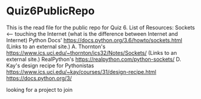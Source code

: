 # Quiz6PublicRepo
This is the read file for the public repo for Quiz 6.
List of Resources:
Sockets <— touching the Internet (what is the difference between Internet and Internet)
Python Docs'
https://docs.python.org/3.6/howto/sockets.html (Links to an external site.)
A. Thornton's
https://www.ics.uci.edu/~thornton/ics32/Notes/Sockets/ (Links to an external site.)
RealPython's
https://realpython.com/python-sockets/
D. Kay's design recipe for Pythonistas
https://www.ics.uci.edu/~kay/courses/31/design-recipe.html
https://docs.python.org/3/

looking for a project to join
